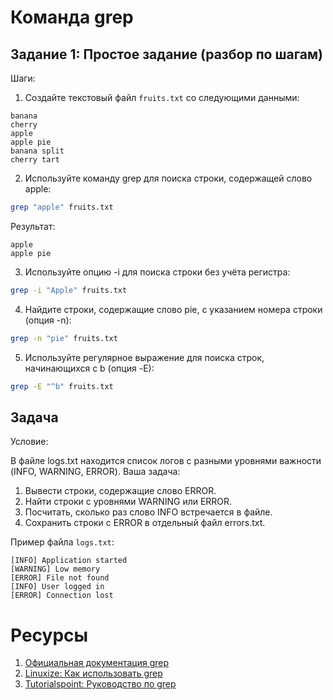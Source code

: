 # Команда grep

## Задание 1: Простое задание (разбор по шагам)
Шаги:

1. Создайте текстовый файл ```fruits.txt``` со следующими данными:
```
banana
cherry
apple
apple pie
banana split
cherry tart
```

2. Используйте команду grep для поиска строки, содержащей слово apple:

```bash
grep "apple" fruits.txt
```

  Результат:
```
apple  
apple pie  
```

3. Используйте опцию -i для поиска строки без учёта регистра:

```bash
grep -i "Apple" fruits.txt
```

4. Найдите строки, содержащие слово pie, с указанием номера строки (опция -n):

```bash
grep -n "pie" fruits.txt
```

5. Используйте регулярное выражение для поиска строк, начинающихся с b (опция -E):

```bash
grep -E "^b" fruits.txt
```

## Задача

Условие:

В файле logs.txt находится список логов с разными уровнями важности (INFO, WARNING, ERROR). Ваша задача:

1. Вывести строки, содержащие слово ERROR.
2. Найти строки с уровнями WARNING или ERROR.
3. Посчитать, сколько раз слово INFO встречается в файле.
4. Сохранить строки с ERROR в отдельный файл errors.txt.

Пример файла ```logs.txt```:

```
[INFO] Application started  
[WARNING] Low memory  
[ERROR] File not found  
[INFO] User logged in  
[ERROR] Connection lost  
```

# Ресурсы
1. [Официальная документация grep](https://www.gnu.org/software/grep/manual/grep.html)
2. [Linuxize: Как использовать grep](https://linuxize.com/post/how-to-use-grep-command-to-search-files-in-linux/)
3. [Tutorialspoint: Руководство по grep](https://www.tutorialspoint.com/unix_commands/grep.htm)
